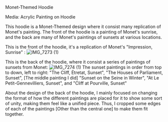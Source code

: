 Monet-Themed Hoodie

Media: Acrylic Painting on Hoodie

This hoodie is a Monet-Themed design where it consist many replication of Monet's painting. 
The front of the hoodie is a painting of Monet's sunrise, and the back are many of Monet's paintings of sunsets at various locations. 

This is the front of the hoodie, it's a replication of Monet's "Impression, Sunrise" :
![IMG_7273 (1)](https://github.com/user-attachments/assets/db13f4ca-c88b-4ca4-922b-ee780284367c)

This is the back of the hoodie, where it consist a series of paintings of sunsets from Monet: 
![IMG_7274 (1)](https://github.com/user-attachments/assets/d3c52ed1-c90e-4bf8-b1bc-408dbba3f082)
The sunset paintings in order from top to down, left to right: "The Cliff, Étretat, Sunset", "The Houses of Parliament, Sunset", [The middle painting I did] "Sunset on the Seine in Winter", "At Le Petit-Gennevilliers, Sunset", and "Cliff at Pourville, Sunset" 

About the design of the back of the hoodie, I mainly focused on changing the format of how the different paintings are placed for it to show some sort of unity, making them feel like a unified piece. Thus, I cropped some edges of each of the paintings [Other than the central one] to make them fit together. 

